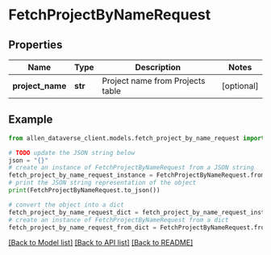 # FetchProjectByNameRequest


## Properties

Name | Type | Description | Notes
------------ | ------------- | ------------- | -------------
**project_name** | **str** | Project name from Projects table | [optional] 

## Example

```python
from allen_dataverse_client.models.fetch_project_by_name_request import FetchProjectByNameRequest

# TODO update the JSON string below
json = "{}"
# create an instance of FetchProjectByNameRequest from a JSON string
fetch_project_by_name_request_instance = FetchProjectByNameRequest.from_json(json)
# print the JSON string representation of the object
print(FetchProjectByNameRequest.to_json())

# convert the object into a dict
fetch_project_by_name_request_dict = fetch_project_by_name_request_instance.to_dict()
# create an instance of FetchProjectByNameRequest from a dict
fetch_project_by_name_request_from_dict = FetchProjectByNameRequest.from_dict(fetch_project_by_name_request_dict)
```
[[Back to Model list]](../README.md#documentation-for-models) [[Back to API list]](../README.md#documentation-for-api-endpoints) [[Back to README]](../README.md)



